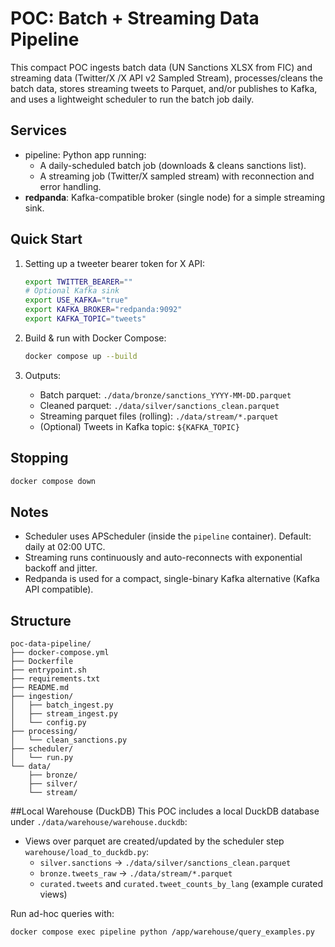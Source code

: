 # POC: Batch + Streaming Data Pipeline

This compact POC ingests batch data (UN Sanctions XLSX from FIC) and streaming data (Twitter/X /X API v2 Sampled Stream), 
processes/cleans the batch data, stores streaming tweets to Parquet, and/or publishes to Kafka, 
and uses a lightweight scheduler to run the batch job daily.

## Services
- pipeline: Python app running:
  - A daily-scheduled batch job (downloads & cleans sanctions list).
  - A streaming job (Twitter/X sampled stream) with reconnection and error handling.
- **redpanda**: Kafka-compatible broker (single node) for a simple streaming sink.

## Quick Start

1. Setting up a tweeter bearer token for X API:
   ```bash
   export TWITTER_BEARER=""
   # Optional Kafka sink
   export USE_KAFKA="true"            
   export KAFKA_BROKER="redpanda:9092"
   export KAFKA_TOPIC="tweets"
   ```

2. Build & run with Docker Compose:
   ```bash
   docker compose up --build
   ```

3. Outputs:
   - Batch parquet: `./data/bronze/sanctions_YYYY-MM-DD.parquet`
   - Cleaned parquet: `./data/silver/sanctions_clean.parquet`
   - Streaming parquet files (rolling): `./data/stream/*.parquet`
   - (Optional) Tweets in Kafka topic: `${KAFKA_TOPIC}`

## Stopping
```bash
docker compose down
```

## Notes
- Scheduler uses APScheduler (inside the `pipeline` container). Default: daily at 02:00 UTC.
- Streaming runs continuously and auto-reconnects with exponential backoff and jitter.
- Redpanda is used for a compact, single-binary Kafka alternative (Kafka API compatible).

## Structure
```
poc-data-pipeline/
├── docker-compose.yml
├── Dockerfile
├── entrypoint.sh
├── requirements.txt
├── README.md
├── ingestion/
│   ├── batch_ingest.py
│   ├── stream_ingest.py
│   └── config.py
├── processing/
│   └── clean_sanctions.py
├── scheduler/
│   └── run.py
└── data/
    ├── bronze/
    ├── silver/
    └── stream/
```


##Local Warehouse (DuckDB)
This POC includes a local DuckDB database under `./data/warehouse/warehouse.duckdb`:

- Views over parquet are created/updated by the scheduler step `warehouse/load_to_duckdb.py`:
  - `silver.sanctions` → `./data/silver/sanctions_clean.parquet`
  - `bronze.tweets_raw` → `./data/stream/*.parquet`
  - `curated.tweets` and `curated.tweet_counts_by_lang` (example curated views)

Run ad-hoc queries with:
```bash
docker compose exec pipeline python /app/warehouse/query_examples.py
```
